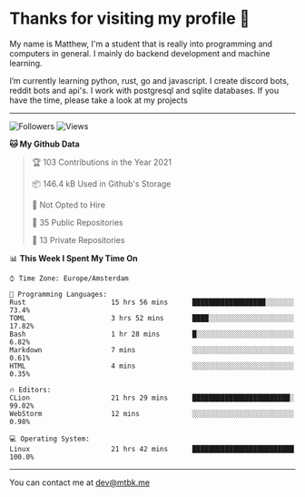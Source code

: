 # Thanks for visiting my profile 👋
My name is Matthew, I'm a student that is really into programming and computers in general. I mainly do backend development and machine learning.

I’m currently learning python, rust, go and javascript. I create discord bots, reddit bots and api's. I work with postgresql and sqlite databases. If you have the time, please take a look at my projects

---
![Followers](https://img.shields.io/github/followers/DankDumpster?style=social)
![Views](https://komarev.com/ghpvc/?username=DankDumpster&style=flat-square&color=green)
<!--START_SECTION:waka-->
**🐱 My Github Data** 

> 🏆 103 Contributions in the Year 2021
 > 
> 📦 146.4 kB Used in Github's Storage 
 > 
> 🚫 Not Opted to Hire
 > 
> 📜 35 Public Repositories 
 > 
> 🔑 13 Private Repositories  
 > 
📊 **This Week I Spent My Time On** 

```text
⌚︎ Time Zone: Europe/Amsterdam

💬 Programming Languages: 
Rust                     15 hrs 56 mins      ██████████████████░░░░░░░   73.4% 
TOML                     3 hrs 52 mins       ████░░░░░░░░░░░░░░░░░░░░░   17.82% 
Bash                     1 hr 28 mins        █░░░░░░░░░░░░░░░░░░░░░░░░   6.82% 
Markdown                 7 mins              ░░░░░░░░░░░░░░░░░░░░░░░░░   0.61% 
HTML                     4 mins              ░░░░░░░░░░░░░░░░░░░░░░░░░   0.35%

🔥 Editors: 
CLion                    21 hrs 29 mins      ████████████████████████░   99.02% 
WebStorm                 12 mins             ░░░░░░░░░░░░░░░░░░░░░░░░░   0.98%

💻 Operating System: 
Linux                    21 hrs 42 mins      █████████████████████████   100.0%

```


<!--END_SECTION:waka-->
-------

You can contact me at dev@mtbk.me
